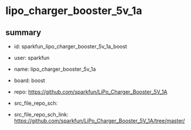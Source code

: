 # lipo_charger_booster_5v_1a
 
## summary 
* id: sparkfun_lipo_charger_booster_5v_1a_boost
* user: sparkfun
* name: lipo_charger_booster_5v_1a
* board: boost
* repo: https://github.com/sparkfun/LiPo_Charger_Booster_5V_1A



* src_file_repo_sch: 
* src_file_repo_sch_link: https://github.com/sparkfun/LiPo_Charger_Booster_5V_1A/tree/master/




